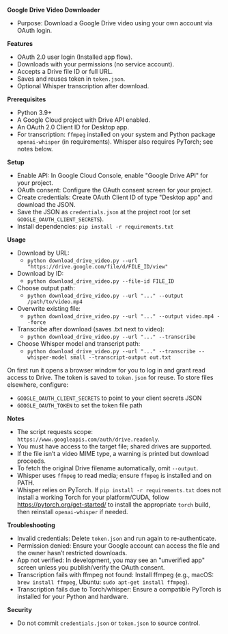 **Google Drive Video Downloader**
- Purpose: Download a Google Drive video using your own account via OAuth login.

**Features**
- OAuth 2.0 user login (Installed app flow).
- Downloads with your permissions (no service account).
- Accepts a Drive file ID or full URL.
- Saves and reuses token in `token.json`.
 - Optional Whisper transcription after download.

**Prerequisites**
- Python 3.9+
- A Google Cloud project with Drive API enabled.
- An OAuth 2.0 Client ID for Desktop app.
 - For transcription: `ffmpeg` installed on your system and Python package `openai-whisper` (in requirements). Whisper also requires PyTorch; see notes below.

**Setup**
- Enable API: In Google Cloud Console, enable "Google Drive API" for your project.
- OAuth consent: Configure the OAuth consent screen for your project.
- Create credentials: Create OAuth Client ID of type "Desktop app" and download the JSON.
- Save the JSON as `credentials.json` at the project root (or set `GOOGLE_OAUTH_CLIENT_SECRETS`).
- Install dependencies: `pip install -r requirements.txt`

**Usage**
- Download by URL:
  - `python download_drive_video.py --url "https://drive.google.com/file/d/FILE_ID/view"`
- Download by ID:
  - `python download_drive_video.py --file-id FILE_ID`
- Choose output path:
  - `python download_drive_video.py --url "..." --output /path/to/video.mp4`
- Overwrite existing file:
  - `python download_drive_video.py --url "..." --output video.mp4 --force`
 - Transcribe after download (saves .txt next to video):
   - `python download_drive_video.py --url "..." --transcribe`
 - Choose Whisper model and transcript path:
   - `python download_drive_video.py --url "..." --transcribe --whisper-model small --transcript-output out.txt`

On first run it opens a browser window for you to log in and grant read access to Drive. The token is saved to `token.json` for reuse. To store files elsewhere, configure:
- `GOOGLE_OAUTH_CLIENT_SECRETS` to point to your client secrets JSON
- `GOOGLE_OAUTH_TOKEN` to set the token file path

**Notes**
- The script requests scope: `https://www.googleapis.com/auth/drive.readonly`.
- You must have access to the target file; shared drives are supported.
- If the file isn’t a video MIME type, a warning is printed but download proceeds.
- To fetch the original Drive filename automatically, omit `--output`.
 - Whisper uses `ffmpeg` to read media; ensure `ffmpeg` is installed and on PATH.
 - Whisper relies on PyTorch. If `pip install -r requirements.txt` does not install a working Torch for your platform/CUDA, follow https://pytorch.org/get-started/ to install the appropriate `torch` build, then reinstall `openai-whisper` if needed.

**Troubleshooting**
- Invalid credentials: Delete `token.json` and run again to re-authenticate.
- Permission denied: Ensure your Google account can access the file and the owner hasn’t restricted downloads.
- App not verified: In development, you may see an "unverified app" screen unless you publish/verify the OAuth consent.
 - Transcription fails with ffmpeg not found: Install ffmpeg (e.g., macOS: `brew install ffmpeg`, Ubuntu: `sudo apt-get install ffmpeg`).
 - Transcription fails due to Torch/whisper: Ensure a compatible PyTorch is installed for your Python and hardware.

**Security**
- Do not commit `credentials.json` or `token.json` to source control.
